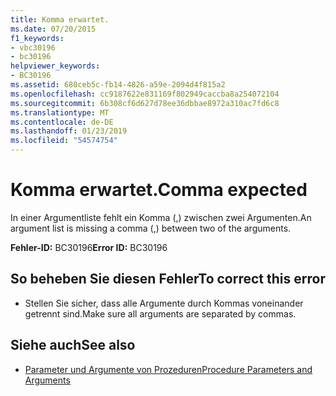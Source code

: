 ```yaml
---
title: Komma erwartet.
ms.date: 07/20/2015
f1_keywords:
- vbc30196
- bc30196
helpviewer_keywords:
- BC30196
ms.assetid: 680ceb5c-fb14-4826-a59e-2094d4f815a2
ms.openlocfilehash: cc9187622e831169f802949caccba8a254072104
ms.sourcegitcommit: 6b308cf6d627d78ee36dbbae8972a310ac7fd6c8
ms.translationtype: MT
ms.contentlocale: de-DE
ms.lasthandoff: 01/23/2019
ms.locfileid: "54574754"
---
```

# <a name="comma-expected"></a><span data-ttu-id="8a147-102">Komma erwartet.</span><span class="sxs-lookup"><span data-stu-id="8a147-102">Comma expected</span></span>
<span data-ttu-id="8a147-103">In einer Argumentliste fehlt ein Komma (,) zwischen zwei Argumenten.</span><span class="sxs-lookup"><span data-stu-id="8a147-103">An argument list is missing a comma (,) between two of the arguments.</span></span>  
  
 <span data-ttu-id="8a147-104">**Fehler-ID:** BC30196</span><span class="sxs-lookup"><span data-stu-id="8a147-104">**Error ID:** BC30196</span></span>  
  
## <a name="to-correct-this-error"></a><span data-ttu-id="8a147-105">So beheben Sie diesen Fehler</span><span class="sxs-lookup"><span data-stu-id="8a147-105">To correct this error</span></span>  
  
-   <span data-ttu-id="8a147-106">Stellen Sie sicher, dass alle Argumente durch Kommas voneinander getrennt sind.</span><span class="sxs-lookup"><span data-stu-id="8a147-106">Make sure all arguments are separated by commas.</span></span>  
  
## <a name="see-also"></a><span data-ttu-id="8a147-107">Siehe auch</span><span class="sxs-lookup"><span data-stu-id="8a147-107">See also</span></span>
- [<span data-ttu-id="8a147-108">Parameter und Argumente von Prozeduren</span><span class="sxs-lookup"><span data-stu-id="8a147-108">Procedure Parameters and Arguments</span></span>](../../visual-basic/programming-guide/language-features/procedures/procedure-parameters-and-arguments.md)
